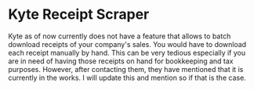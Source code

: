 # Kyte Receipt Scraper

Kyte as of now currently does not have a feature that allows to batch download receipts of your company's sales. You would have to download each receipt manually by hand.
This can be very tedious especially if you are in need of having those receipts on hand for bookkeeping and tax purposes.
However, after contacting them, they have mentioned that it is currently in the works. I will update this and mention so if that is the case.
